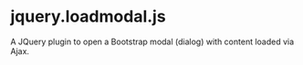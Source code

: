 jquery.loadmodal.js
===================

A JQuery plugin to open a Bootstrap modal (dialog) with content loaded via Ajax.
